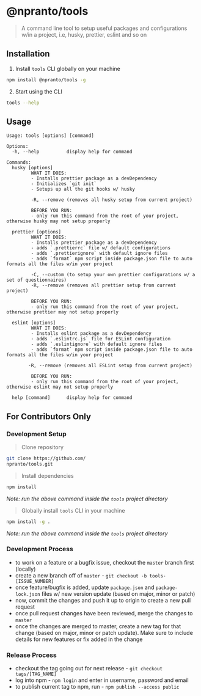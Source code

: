 # @npranto/tools

> A command line tool to setup useful packages and configurations w/in a project, i.e, husky, prettier, eslint and so on

## Installation

1. Install `tools` CLI globally on your machine

```sh
npm install @npranto/tools -g
```

2. Start using the CLI

```sh
tools --help
```

## Usage

```
Usage: tools [options] [command]

Options:
  -h, --help          display help for command

Commands:
  husky [options]
  		 WHAT IT DOES:
  		 - Installs prettier package as a devDependency
  		 - Initializes `git init`
  		 - Setups up all the git hooks w/ husky

  		 -R, --remove (removes all husky setup from current project)

  		 BEFORE YOU RUN:
  		 - only run this command from the root of your project, otherwise husky may not setup properly

  prettier [options]
  		 WHAT IT DOES:
  		 - Installs prettier package as a devDependency
  		 - adds `.prettierrc` file w/ default configurations
  		 - adds `.prettierignore` with default ignore files
  		 - adds `format` npm script inside package.json file to auto formats all the files w/in your project

  		 -C, --custom (to setup your own prettier configurations w/ a set of questionnaires)
  		 -R, --remove (removes all prettier setup from current project)

  		 BEFORE YOU RUN:
  		 - only run this command from the root of your project, otherwise prettier may not setup properly

  eslint [options]
  		 WHAT IT DOES:
  		 - Installs eslint package as a devDependency
  		 - adds `.eslintrc.js` file for ESLint configuration
  		 - adds `.eslintignore` with default ignore files
  		 - adds `format` npm script inside package.json file to auto formats all the files w/in your project

  		-R, --remove (removes all ESLint setup from current project)

  		 BEFORE YOU RUN:
  		 - only run this command from the root of your project, otherwise eslint may not setup properly

  help [command]      display help for command
```

## For Contributors Only

### Development Setup
> Clone repository
```sh
git clone https://github.com/
npranto/tools.git
```
> Install dependencies
```sh
npm install
```
*Note: run the above command inside the `tools` project directory*

> Globally install `tools` CLI in your machine
```sh
npm install -g .
``` 
*Note: run the above command inside the `tools` project directory*
### Development Process
- to work on a feature or a bugfix issue, checkout the `master` branch first (locally)
- create a new branch off of `master` - `git checkout -b tools-[ISSUE_NUMBER]`
- once feature/bugfix is added, update `package.json` and `package-lock.json` files w/ new version update (based on major, minor or patch) 
- now, commit the changes and push it up to origin to create a new pull request
- once pull request changes have been reviewed, merge the changes to `master`
- once the changes are merged to master, create a new tag for that change (based on major, minor or patch update). Make sure to include details for new features or fix added in the change

### Release Process
- checkout the tag going out for next release - `git checkout tags/[TAG_NAME]`
- log into npm - `npm login` and enter in username, password and email
- to publish current tag to npm, run - `npm publish --access public`
